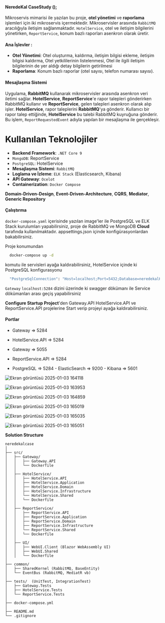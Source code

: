 #### NeredeKal CaseStudy ();

Mikroservis mimarisi ile yazılan bu proje, **otel yönetimi** ve **raporlama** işlemleri için iki mikroservis içermektedir. Mikroservisler arasında `RabbitMQ` aracılığıyla iletişim sağlanmaktadır. `HotelService`, otel ve iletişim bilgilerini yönetirken, `ReportService`, konum bazlı raporları asenkron olarak üretir.

 #### Ana İşlevler :
- **Otel Yönetimi**: Otel oluşturma, kaldırma, iletişim bilgisi ekleme, iletişim bilgisi kaldırma, Otel yetkililerinin listelenmesi, Otel ile ilgili iletişim bilgilerinin de yer aldığı detay bilgilerin getirilmesi
- **Raporlama**: Konum bazlı raporlar (otel sayısı, telefon numarası sayısı).

#### Mesajlaşma Sistemi
Uygulama, **RabbitMQ** kullanarak mikroservisler arasında asenkron veri iletimi sağlar. **HotelService**, **ReportService**'e rapor talepleri gönderirken RabbitMQ kullanır ve **ReportService**, gelen talepleri asenkron olarak alıp işler.
**HotelService**, rapor taleplerini **RabbitMQ**'ya gönderir. Kullanıcı bir rapor talep ettiğinde, **HotelService** bu talebi RabbitMQ kuyruğuna gönderir. Bu işlem, `ReportRequestedEvent` adıyla yapılan bir mesajlaşma ile gerçekleşir.

# Kullanılan Teknolojiler

- **Backend Framework**: `.NET Core 9`
- `MongoDB`: ReportService
- `PostgreSQL`: HotelService
- **Mesajlaşma Sistemi**: `RabbitMQ`
- **Loglama ve İzleme**: `ELK Stack` (Elasticsearch, Kibana)
- **API Gateway**: `Ocelot`
- **Containerization**: `Docker Compose`

**Domain-Driven-Design**, **Event-Driven-Architecture**, **CQRS**, **Mediator**, **Generic Repository** 

#### Çalıştırma
`docker-compose.yaml` içerisinde yazılan image'ler ile PostgreSQL ve ELK Stack kurulumları yapabilirsiniz, proje de RabbitMQ ve MongoDB **Cloud** tarafında kullanılmaktadır. appsettings.json içinde konfigürasyonlardan bakabilirsiniz.

Proje konumundan 
```bash 
  docker-compose up -d
```
komutu ile servisleri ayağa kaldırabilirsiniz,
HotelService içinde ki PostgreSQL konfigurasyonu 

```bash 
  "PostgreSqlConnection": "Host=localhost;Port=5432;Database=neredekalHotelDb;Username=poisondev;Password=poisondevdocker"
```

`Gateway` `localhost:5284` dizini üzerinde ki swagger dökümanı ile Service dökümanları arası geçiş yapabilirsiniz

**Configure Startup Project**'den Gateway.API HotelService.API ve ReportService.API projelerine Start verip projeyi ayağa kaldırabilirsiniz.

#### Portlar
- Gateway => 5284

- HotelService.API => 5284

- Gateway => 5055

- ReportService.API => 5284

- PostgreSQL => 5284  - ElasticSearch => 9200  - Kibana => 5601


![Ekran görüntüsü 2025-01-03 164118](https://github.com/user-attachments/assets/68fb850c-8677-4b14-9b82-1e12ec2c4e13)

![Ekran görüntüsü 2025-01-03 163953](https://github.com/user-attachments/assets/f3a629c9-61fd-421d-9551-b9313e0350fc)

![Ekran görüntüsü 2025-01-03 164859](https://github.com/user-attachments/assets/ecff769f-678e-4e15-802a-96d2e7a7b019)

![Ekran görüntüsü 2025-01-03 165019](https://github.com/user-attachments/assets/940d80dd-82cb-4da8-8399-0b4d6a276e85)

![Ekran görüntüsü 2025-01-03 165035](https://github.com/user-attachments/assets/2a3dd5f6-1be7-43ca-b727-c6f3fed399a2)

![Ekran görüntüsü 2025-01-03 165051](https://github.com/user-attachments/assets/a2ffa1f4-be0d-4df4-8b6d-b614dc325299)

**Solution Structure**

```plaintext
neredekalcase
│
├── src/
│   ├── Gateway/
│   │   ├── Gateway.API
│   │   └── Dockerfile
│   │
│   ├── HotelService/
│   │   ├── HotelService.API
│   │   ├── HotelService.Application
│   │   ├── HotelService.Domain
│   │   ├── HotelService.Infrastructure 
│   │   └── HotelService.Shared
│   │   └── Dockerfile
│   │
│   ├── ReportService/
│   │   ├── ReportService.API 
│   │   ├── ReportService.Application
│   │   ├── ReportService.Domain
│   │   ├── ReportService.Infrastructure
│   │   └── ReportService.Shared
│   │   └── Dockerfile
│   │
│   ├── UI/
│   │   ├── WebUI.Client (Blazor WebAssembly UI)
│   │   ├── WebUI.Shared
│   │   └── Dockerfile
│
├── common/
│   ├── SharedKernel (RabbitMQ, BaseEntity)
│   └── EventBus (RabbitMQ, MediatR vb)
│
├── tests/  (UnitTest, IntegrationTest)
│   ├── Gateway.Tests
│   ├── HotelService.Tests
│   └── ReportService.Tests
│
├── docker-compose.yml
│   
├── README.md
└── .gitignore
